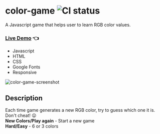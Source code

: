 # color-game ![CI status](https://img.shields.io/badge/style-flat-green.svg?longCache=true&style=flat)
A Javascript game that helps user to learn RGB color values.<br>
### [Live Demo](http://github.allaev.com/todo-list/) :point_left:


- Javascript
- HTML
- CSS
- Google Fonts
- Responsive

![color-game-screenshot](https://user-images.githubusercontent.com/34710484/37218797-5eb9da1c-23e3-11e8-80b5-7a0efe884e18.jpg)
## Description
Each time game generates a new RGB color, try to guess which one it is. Don't cheat! :stuck_out_tongue:<br>
**New Colors/Play again** - Start a new game<br>
**Hard/Easy** - 6 or 3 colors<br>
